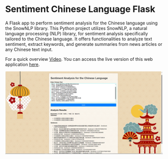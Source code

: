# Sentiment Chinese Language Flask
 A Flask app to perform sentiment analysis for the Chinese language using the SnowNLP library. This Python project utilizes SnowNLP, a natural language processing (NLP) library, for sentiment analysis specifically tailored to the Chinese language. It offers functionalities to analyze text sentiment, extract keywords, and generate summaries from news articles or any Chinese text input. 

For a quick overview [Video](https://drive.google.com/file/d/17HqZTTDZVszN5Srn6nkpoyPzbvWXm_2_/view?usp=sharing). You can access the live version of this web application [here](https://sentiment-chinese-language.onrender.com). 

![Image Alt Text](https://github.com/ThaminduBluechiptechAsia/Sentiment-Analysis-for-the-Chinese-Language//blob/main/Screenshot%20(603).png)